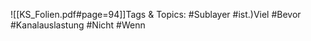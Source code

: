 
![[KS_Folien.pdf#page=94]]Tags & Topics:
   #Sublayer
   #ist.)Viel
   #Bevor
   #Kanalauslastung
   #Nicht
   #Wenn